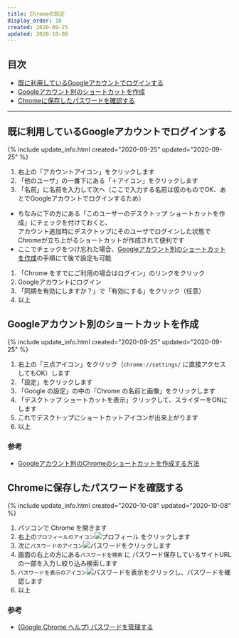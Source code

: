 ```yaml
---
title: Chromeの設定
display_order: 10
created: 2020-09-25
updated: 2020-10-08
---
```

## <a name="index">目次</a>

- [既に利用しているGoogleアカウントでログインする](#sign-in-with-the-google-account-you-already-have)
- [Googleアカウント別のショートカットを作成](#create-a-shortcut-for-each-google-account)
- [Chromeに保存したパスワードを確認する](#check-the-password-stored-in-chrome)

* * *

## <a name="#sign-in-with-the-google-account-you-already-have">既に利用しているGoogleアカウントでログインする</a>
{% include update_info.html created="2020-09-25" updated="2020-09-25" %}

1. 右上の「アカウントアイコン」をクリックします
1. 「他のユーザ」の一番下にある「＋アイコン」をクリックします
1. 「名前」に名前を入力して次へ（ここで入力する名前は仮のものでOK、あとでGoogleアカウントでログインするため）
  - ちなみに下の方にある「このユーザーのデスクトップ ショートカットを作成」にチェックを付けておくと、  
  アカウント追加時にデスクトップにそのユーザでログインした状態でChromeが立ち上がるショートカットが作成されて便利です
  - ここでチェックをつけ忘れた場合、[Googleアカウント別のショートカットを作成](#create-a-shortcut-for-each-google-account)の手順にて後で設定も可能
1. 「Chrome をすでにご利用の場合はログイン」のリンクをクリック
1. Googleアカウントにログイン
1. 「同期を有効にしますか？」で「有効にする」をクリック（任意）
1. 以上

## <a name="create-a-shortcut-for-each-google-account">Googleアカウント別のショートカットを作成</a>
{% include update_info.html created="2020-09-25" updated="2020-09-25" %}

1. 右上の「三点アイコン」をクリック（`chrome://settings/` に直接アクセスしてもOK）します
1. 「設定」をクリックします
1. 「Google の設定」の中の「Chrome の名前と画像」をクリックします
1. 「デスクトップ ショートカットを表示」クリックして、スライダーをONにします
1. これでデスクトップにショートカットアイコンが出来上がります
1. 以上

### <a name="create-a-shortcut-for-each-google-account-reference">参考</a>

- [Googleアカウント別のChromeのショートカットを作成する方法](https://www.suzu6.net/posts/184-chrome-taskbar/)

## <a name="check-the-password-stored-in-chrome">Chromeに保存したパスワードを確認する</a>
{% include update_info.html created="2020-10-08" updated="2020-10-08" %}

1. パソコンで Chrome を開きます
1. 右上の`プロフィールのアイコン`![プロフィール](https://lh3.googleusercontent.com/pw/ACtC-3dIkxL-hBM2BSLrWUPu_aEUwp6Qu5SHd-XOdt1eG0I7Ec13FlsbnT-L4JPjs83MG-x5UG4SrSlcsU3MUlReLFoWs11EMmUbeBJz7Xj-3PIhn3YiBwjsBk0Yvyfstl41K0sQbrIlJ1iMbgZnYTgIeIYx=s18-no?authuser=0) をクリックします
1. 次に`パスワードのアイコン`![パスワード](https://lh3.googleusercontent.com/pw/ACtC-3esEXIntA5lbEDNFQ77vzAs1bhiKA9F-JPG8hbtjiCAEihTKc-MdibTcqqSqROOlZBS74z0EqqYFniz8iu_T7fKp3zWeE70Qyor1dQcvhHp7BpcRbGoczfRK7HxI0Apfu2ZWB5tn9-0Eg_VbvroR9Tl=s18-no?authuser=0)をクリックします
1. 画面の右上の方にある`パスワードを検索` に パスワード保存しているサイトURLの一部を入力し絞り込み検索します
1. `パスワードを表示のアイコン`![パスワードを表示](https://lh3.googleusercontent.com/pw/ACtC-3eZ8WlZ94HBiTZooP2fJtNUuiLL7ZcIeyjW3CX18yBcf1JRvTrlXMkbQ0OfFl7NgNo-5iEI2tqP6RNz6oren-_qT4miKm4mRJR9Gc9HlJJq16gDC817e6yZOiffdE_aiA8VJ57RmGCWC1oMdsO7HNCX=s18-no?authuser=0)をクリックし、パスワードを確認します
1. 以上

### <a name="check-the-password-stored-in-chrome-reference">参考</a>

- [(Google Chrome ヘルプ) パスワードを管理する](https://support.google.com/chrome/answer/95606?co=GENIE.Platform%3DDesktop&hl=ja)
